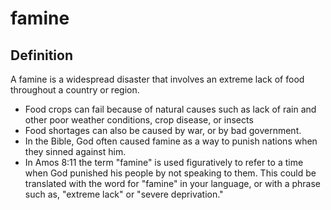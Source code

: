 # famine

## Definition

A famine is a widespread disaster that involves an extreme lack of food throughout a country or region.

* Food crops can fail because of natural causes such as lack of rain and other poor weather conditions, crop disease, or insects
* Food shortages can also be caused by war, or by bad government.
* In the Bible, God often caused famine as a way to punish nations when they sinned against him.
* In Amos 8:11 the term "famine" is used figuratively to refer to a time when God punished his people by not speaking to them. This could be translated with the word for "famine" in your language, or with a phrase such as, "extreme lack" or "severe deprivation."